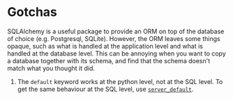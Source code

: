 # Gotchas

SQLAlchemy is a useful package to provide an ORM on top of the database of choice (e.g. Postgresql, SQLite).
However, the ORM leaves some things opaque, such as what is handled at the application level and what is handled at the database level.
This can be annoying when you want to copy a database together with its schema, and find that the schema doesn't match what you thought it did.

1. The `default` keyword works at the python level, not at the SQL level. To get the same behaviour at the SQL level, use [`server_default`](https://docs.sqlalchemy.org/en/14/core/metadata.html#sqlalchemy.schema.Column.params.server_default).
